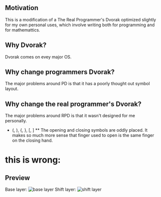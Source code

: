 ## Motivation
This is a modification of a The Real Programmer's Dvorak optimized slightly for my own personal uses, which involve writing both for programming and for mathemattics.

## Why Dvorak?
Dvorak comes on evey major OS.

## Why change programmers Dvorak?
The major problems around PD is that it has a poorly thought out symbol layout.

## Why change the real programmer's Dvorak?
The major problems around RPD is that it wasn't designed for me personally.

* (, ), {, }, [, ]
** The opening and closing symbols are oddly placed.  It makes so much more sense that finger used to open is the same finger on the closing hand.

# this is wrong:
## Preview 
Base layer:
![base layer](./rpd.PNG)
Shift layer:
![shift layer](./rpd-shift.PNG)
